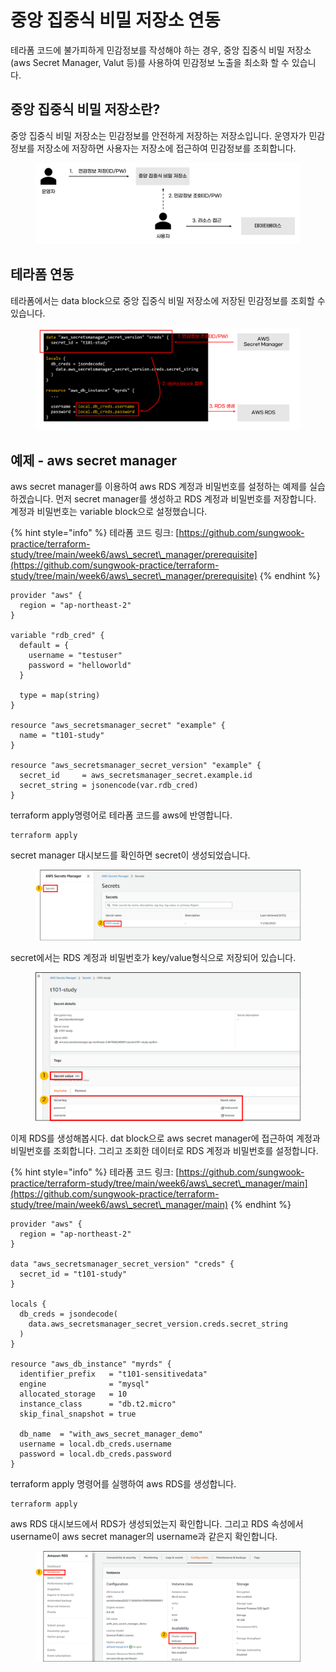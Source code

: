 # 중앙 집중식 비밀 저장소 연동

테라폼 코드에 불가피하게 민감정보를 작성해야 하는 경우, 중앙 집중식 비밀 저장소(aws Secret Manager, Valut 등)를 사용하여 민감정보 노출을 최소화 할 수 있습니다.



## 중앙 집중식 비밀 저장소란?

중앙 집중식 비밀 저장소는 민감정보를 안전하게 저장하는 저장소입니다. 운영자가 민감정보를 저장소에 저장하면 사용자는 저장소에 접근하여 민감정보를 조회합니다.

<figure><img src="../../.gitbook/assets/image (4).png" alt=""><figcaption></figcaption></figure>



## 테라폼 연동

테라폼에서는 data block으로 중앙 집중식 비밀 저장소에 저장된 민감정보를 조회할 수 있습니다.

<figure><img src="../../.gitbook/assets/image (8).png" alt=""><figcaption></figcaption></figure>



## 예제 - aws secret manager

aws secret manager를 이용하여 aws RDS 계정과 비밀번호를 설정하는 예제를 실습하겠습니다. 먼저 secret manager를 생성하고 RDS 계정과 비밀번호를 저장합니다. 계정과 비밀번호는 variable block으로 설정했습니다.

{% hint style="info" %}
테라폼 코드 링크: [https://github.com/sungwook-practice/terraform-study/tree/main/week6/aws\_secret\_manager/prerequisite](https://github.com/sungwook-practice/terraform-study/tree/main/week6/aws\_secret\_manager/prerequisite)
{% endhint %}

```hcl
provider "aws" {
  region = "ap-northeast-2"
}

variable "rdb_cred" {
  default = {
    username = "testuser"
    password = "helloworld"
  }

  type = map(string)
}

resource "aws_secretsmanager_secret" "example" {
  name = "t101-study"
}

resource "aws_secretsmanager_secret_version" "example" {
  secret_id     = aws_secretsmanager_secret.example.id
  secret_string = jsonencode(var.rdb_cred)
}
```



terraform apply명령어로 테라폼 코드를 aws에 반영합니다.

```
terraform apply
```



secret manager 대시보드를 확인하면 secret이 생성되었습니다.

<figure><img src="../../.gitbook/assets/image (2).png" alt=""><figcaption></figcaption></figure>



secret에서는 RDS 계정과 비밀번호가 key/value형식으로 저장되어 있습니다.

<figure><img src="../../.gitbook/assets/image (16).png" alt=""><figcaption></figcaption></figure>



이제 RDS를 생성해봅시다. dat block으로 aws secret manager에 접근하여 계정과 비밀번호를 조회합니다. 그리고 조회한 데이터로 RDS 계정과 비밀번호를 설정합니다.

{% hint style="info" %}
테라폼 코드 링크: [https://github.com/sungwook-practice/terraform-study/tree/main/week6/aws\_secret\_manager/main](https://github.com/sungwook-practice/terraform-study/tree/main/week6/aws\_secret\_manager/main)
{% endhint %}

```hcl
provider "aws" {
  region = "ap-northeast-2"
}

data "aws_secretsmanager_secret_version" "creds" {
  secret_id = "t101-study"
}

locals {
  db_creds = jsondecode(
    data.aws_secretsmanager_secret_version.creds.secret_string
  )
}

resource "aws_db_instance" "myrds" {
  identifier_prefix   = "t101-sensitivedata"
  engine              = "mysql"
  allocated_storage   = 10
  instance_class      = "db.t2.micro"
  skip_final_snapshot = true

  db_name  = "with_aws_secret_manager_demo"
  username = local.db_creds.username
  password = local.db_creds.password
}
```



terraform apply 명령어를 실행하여 aws RDS를 생성합니다.

```
terraform apply
```



aws RDS 대시보드에서 RDS가 생성되었는지 확인합니다. 그리고 RDS 속성에서 username이 aws secret manager의 username과 같은지 확인합니다.

<figure><img src="../../.gitbook/assets/image (2) (3).png" alt=""><figcaption></figcaption></figure>

